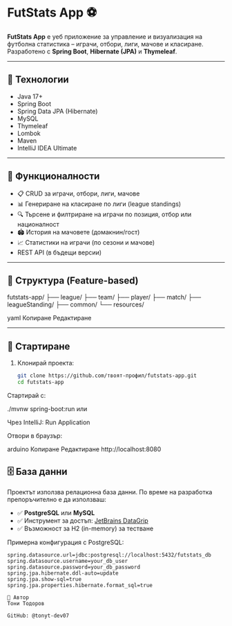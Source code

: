 # FutStats App ⚽

**FutStats App** е уеб приложение за управление и визуализация на футболна статистика – играчи, отбори, лиги, мачове и класиране. Разработено с **Spring Boot**, **Hibernate (JPA)** и **Thymeleaf**.

---

## 🔧 Технологии

- Java 17+
- Spring Boot
- Spring Data JPA (Hibernate)
- MySQL
- Thymeleaf
- Lombok
- Maven
- IntelliJ IDEA Ultimate

---

## 📁 Функционалности

- 📋 CRUD за играчи, отбори, лиги, мачове
- 📊 Генериране на класиране по лиги (league standings)
- 🔍 Търсене и филтриране на играчи по позиция, отбор или националност
- 🏟️ История на мачовете (домакнин/гост)
- 📈 Статистики на играчи (по сезони и мачове)
- REST API (в бъдещи версии)

---

## 🧱 Структура (Feature-based)

futstats-app/
├── league/
├── team/
├── player/
├── match/
├── leagueStanding/
├── common/
└── resources/

yaml
Копиране
Редактиране

---

## 🚀 Стартиране

1. Клонирай проекта:
   ```bash
   git clone https://github.com/твоят-профил/futstats-app.git
   cd futstats-app
Стартирай с:

./mvnw spring-boot:run или

Чрез IntelliJ: Run Application

Отвори в браузър:

arduino
Копиране
Редактиране
http://localhost:8080

## 🗄️ База данни

Проектът използва релационна база данни. По време на разработка препоръчително е да използваш:

- ✅ **PostgreSQL** или **MySQL**
- ✅ Инструмент за достъп: [JetBrains DataGrip](https://www.jetbrains.com/datagrip/)
- ✅ Възможност за H2 (in-memory) за тестване

Примерна конфигурация с PostgreSQL:

```properties
spring.datasource.url=jdbc:postgresql://localhost:5432/futstats_db
spring.datasource.username=your_db_user
spring.datasource.password=your_db_password
spring.jpa.hibernate.ddl-auto=update
spring.jpa.show-sql=true
spring.jpa.properties.hibernate.format_sql=true

👤 Автор
Тони Тодоров

GitHub: @tonyt-dev07
